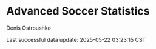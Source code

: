 # Advanced Soccer Statistics
Denis Ostroushko

<!-- gfm -->

Last successful data update: 2025-05-22 03:23:15 CST
